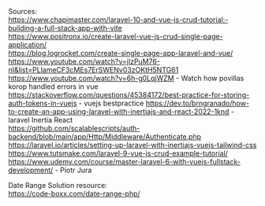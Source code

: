 Sources:  
https://www.chapimaster.com/laravel-10-and-vue-js-crud-tutorial:-building-a-full-stack-app-with-vite  
https://www.positronx.io/create-laravel-vue-js-crud-single-page-application/  
https://blog.logrocket.com/create-single-page-app-laravel-and-vue/  
https://www.youtube.com/watch?v=jIzPuM76-nI&list=PLlameCF3cMEs7ErSWENv03zOKtH5NTG61  
https://www.youtube.com/watch?v=6h-g0LqjWZM - Watch how povillas korop handled errors in vue  
https://stackoverflow.com/questions/45384172/best-practice-for-storing-auth-tokens-in-vuejs - vuejs bestpractice
https://dev.to/brngranado/how-to-create-an-app-using-laravel-with-inertiajs-and-react-2022-1knd - laravel Inertia React  
https://github.com/scalablescripts/auth-backend/blob/main/app/Http/Middleware/Authenticate.php    
https://laravel.io/articles/setting-up-laravel-with-inertiajs-vuejs-tailwind-css    
https://www.tutsmake.com/laravel-9-vue-js-crud-example-tutorial/    
https://www.udemy.com/course/master-laravel-6-with-vuejs-fullstack-development/ - Piotr Jura    




Date Range Solution resource:  
https://code-boxx.com/date-range-php/
